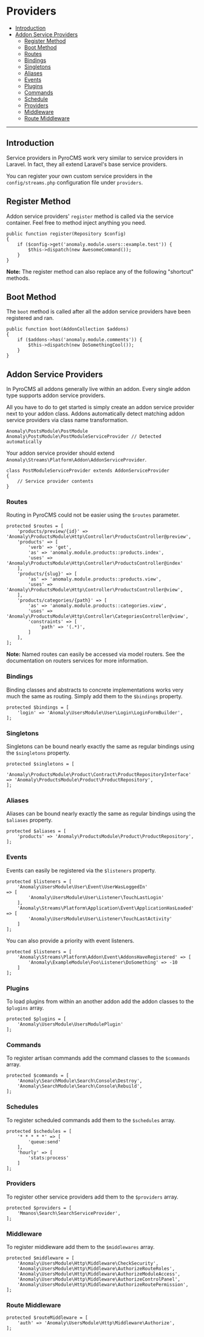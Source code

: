 # Providers

- [Introduction](#introduction)
- [Addon Service Providers](#addon-service-providers)
    - [Register Method](#register)
    - [Boot Method](#boot)
    - [Routes](#routes)
    - [Bindings](#bindings)
    - [Singletons](#singletons)
    - [Aliases](#aliases)
    - [Events](#events)
    - [Plugins](#plugins)
    - [Commands](#commands)
    - [Schedule](#schedule)
    - [Providers](#providers)
    - [Middleware](#middleware)
    - [Route Middleware](#route-middleware)
    
<hr>

<a name="introduction"></a>
## Introduction

Service providers in PyroCMS work very similar to service providers in Laravel. In fact, they all extend Laravel's base service providers.

You can register your own custom service providers in the `config/streams.php` configuration file under `providers`.

<a name="register"></a>
## Register Method

Addon service providers' `register` method is called via the service container. Feel free to method inject anything you need.

    public function register(Repository $config)
    {
        if ($config->get('anomaly.module.users::example.test')) {
            $this->dispatch(new AwesomeCommand());
        }
    }

<div class="alert alert-info">
<strong>Note:</strong> The register method can also replace any of the following "shortcut" methods.
</div>

<a name="boot"></a>
## Boot Method

The `boot` method is called after all the addon service providers have been registered and ran. 

    public function boot(AddonCollection $addons)
    {
        if ($addons->has('anomaly.module.comments')) {
            $this->dispatch(new DoSomethingCool());
        }
    }

<a name="addon-service-providers"></a>
## Addon Service Providers

In PyroCMS all addons generally live within an addon. Every single addon type supports addon service providers.

All you have to do to get started is simply create an addon service provider next to your addon class. Addons automatically detect matching addon service providers via class name transformation.

    Anomaly\PostsModule\PostModule
    Anomaly\PostsModule\PostModuleServiceProvider // Detected automatically

Your addon service provider should extend `Anomaly\Streams\Platform\Addon\AddonServiceProvider`.

    class PostModuleServiceProvider extends AddonServiceProvider
    {
        // Service provider contents
    }

<a name="routes"></a>
### Routes

Routing in PyroCMS could not be easier using the `$routes` parameter.

    protected $routes = [
        'products/preview/{id}' => 'Anomaly\ProductsModule\Http\Controller\ProductsController@preview',
        'products' => [
            'verb' => 'get',
            'as' => 'anomaly.module.products::products.index',
            'uses' => 'Anomaly\ProductsModule\Http\Controller\ProductsController@index'
        ],
        'products/{slug}' => [
            'as' => 'anomaly.module.products::products.view',
            'uses' => 'Anomaly\ProductsModule\Http\Controller\ProductsController@view',
        ],
        'products/categories/{path}' => [
            'as' => 'anomaly.module.products::categories.view',
            'uses' => 'Anomaly\ProductsModule\Http\Controller\CategoriesController@view',
            'constraints' => [
                'path' => '(.*)',
            ]
        ],
    ];

<div class="alert alert-info">
<strong>Note:</strong> Named routes can easily be accessed via model routers. See the documentation on routers services for more information.
</div>

<a name="bindings"></a>
### Bindings

Binding classes and abstracts to concrete implementations works very much the same as routing. Simply add them to the `$bindings` property.

    protected $bindings = [
        'login' => 'Anomaly\UsersModule\User\Login\LoginFormBuilder',
    ];

<a name="singletons"></a>
### Singletons

Singletons can be bound nearly exactly the same as regular bindings using the `$singletons` property.

    protected $singletons = [
        'Anomaly\ProductsModule\Product\Contract\ProductRepositoryInterface' => 'Anomaly\ProductsModule\Product\ProductRepository',
    ];

<a name="aliases"></a>
### Aliases

Aliases can be bound nearly exactly the same as regular bindings using the `$aliases` property.

    protected $aliases = [
        'products' => 'Anomaly\ProductsModule\Product\ProductRepository',
    ];

<a name="events"></a>
### Events

Events can easily be registered via the `$listeners` property.

    protected $listeners = [
        'Anomaly\UsersModule\User\Event\UserWasLoggedIn'                  => [
            'Anomaly\UsersModule\User\Listener\TouchLastLogin'
        ],
        'Anomaly\Streams\Platform\Application\Event\ApplicationHasLoaded' => [
            'Anomaly\UsersModule\User\Listener\TouchLastActivity'
        ]
    ];

You can also provide a priority with event listeners.

    protected $listeners = [
        'Anomaly\Streams\Platform\Addon\Event\AddonsHaveRegistered' => [
            'Anomaly\ExampleModule\Foo\Listener\DoSomething' => -10
        ]
    ];

<a name="plugins"></a>
### Plugins

To load plugins from within an another addon add the addon classes to the `$plugins` array.
 
    protected $plugins = [
        'Anomaly\UsersModule\UsersModulePlugin'
    ]; 

<a name="commands"></a>
### Commands

To register artisan commands add the command classes to the `$commands` array.
 
    protected $commands = [
        'Anomaly\SearchModule\Search\Console\Destroy',
        'Anomaly\SearchModule\Search\Console\Rebuild',
    ];

<a name="schedules"></a>
### Schedules

To register scheduled commands add them to the `$schedules` array.
 
    protected $schedules = [
        '* * * * *' => [
            'queue:send'
        ],
        'hourly' => [
            'stats:process'
        ]
    ];

<a name="providers"></a>
### Providers

To register other service providers add them to the `$providers` array.
 
    protected $providers = [
        'Mmanos\Search\SearchServiceProvider',
    ];

<a name="middleware"></a>
### Middleware

To register middleware add them to the `$middlewares` array.
 
    protected $middleware = [
        'Anomaly\UsersModule\Http\Middleware\CheckSecurity',
        'Anomaly\UsersModule\Http\Middleware\AuthorizeRouteRoles',
        'Anomaly\UsersModule\Http\Middleware\AuthorizeModuleAccess',
        'Anomaly\UsersModule\Http\Middleware\AuthorizeControlPanel',
        'Anomaly\UsersModule\Http\Middleware\AuthorizeRoutePermission',
    ];

<a name="route-middleware"></a>
### Route Middleware

    protected $routeMiddleware = [
        'auth' => 'Anomaly\UsersModule\Http\Middleware\Authorize',
    ];
